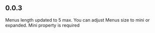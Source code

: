 ## 0.0.3
Menus length updated to 5 max.
You can adjust Menus size to mini or expanded. Mini property is required